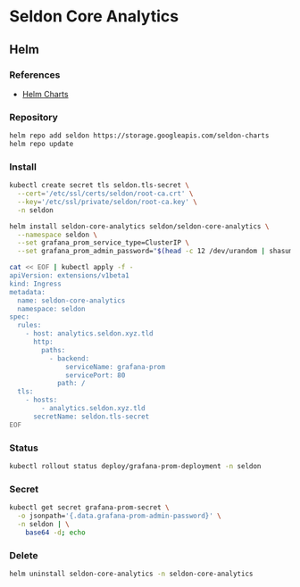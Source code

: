 # Seldon Core Analytics

## Helm

### References

- [Helm Charts](https://github.com/SeldonIO/seldon-core/tree/master/helm-charts)

### Repository

```sh
helm repo add seldon https://storage.googleapis.com/seldon-charts
helm repo update
```

### Install

```sh
kubectl create secret tls seldon.tls-secret \
  --cert='/etc/ssl/certs/seldon/root-ca.crt' \
  --key='/etc/ssl/private/seldon/root-ca.key' \
  -n seldon
```

```sh
helm install seldon-core-analytics seldon/seldon-core-analytics \
  --namespace seldon \
  --set grafana_prom_service_type=ClusterIP \
  --set grafana_prom_admin_password="$(head -c 12 /dev/urandom | shasum | cut -d ' ' -f 1)"
```

```sh
cat << EOF | kubectl apply -f -
apiVersion: extensions/v1beta1
kind: Ingress
metadata:
  name: seldon-core-analytics
  namespace: seldon
spec:
  rules:
    - host: analytics.seldon.xyz.tld
      http:
        paths:
          - backend:
              serviceName: grafana-prom
              servicePort: 80
            path: /
  tls:
    - hosts:
        - analytics.seldon.xyz.tld
      secretName: seldon.tls-secret
EOF
```

### Status

```sh
kubectl rollout status deploy/grafana-prom-deployment -n seldon
```

### Secret

```sh
kubectl get secret grafana-prom-secret \
  -o jsonpath='{.data.grafana-prom-admin-password}' \
  -n seldon | \
    base64 -d; echo
```

<!-- ### Web UI

```sh
kubectl port-forward \
  --address 0.0.0.0 \
  $(kubectl get pods -o jsonpath='{.items[0].metadata.name}' -l app=grafana-prom-server -n seldon) \
  -n seldon \
  3000:3000
``` -->

<!-- ### Issues

#### TBD

```log
Warning  FailedScheduling  46s (x2 over 95s)  default-scheduler  0/5 nodes are available: 4 node(s) didn't match node selector, 5 node(s) didn't have free ports for the requested pod ports.
``` -->

### Delete

```sh
helm uninstall seldon-core-analytics -n seldon-core-analytics
```
